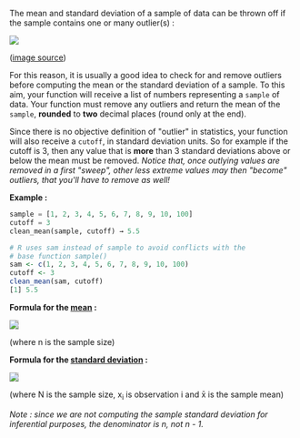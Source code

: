 The mean and standard deviation of a sample of data can be thrown off if the sample contains one or many outlier(s) :

<img src = 'http://www.ukoln.ac.uk/web-focus/webwatch/reports/hei-lib-may1998/fig11.gif' href = 'http://www.ukoln.ac.uk/web-focus/webwatch/reports/hei-lib-may1998/report.html'><div></div>
(<a href = 'http://www.ukoln.ac.uk/web-focus/webwatch/reports/hei-lib-may1998/report.html'>image source</a>)

For this reason, it is usually a good idea to check for and remove outliers before computing the mean or the standard deviation of a sample. To this aim, your function will receive a list of numbers representing a <code>sample</code> of data. Your function must remove any outliers and return the mean of the <code>sample</code>, <strong>rounded</strong> to <strong>two</strong> decimal places (round only at the end).

Since there is no objective definition of "outlier" in statistics, your function will also receive a <code>cutoff</code>, in standard deviation units. So for example if the cutoff is 3, then any value that is <strong>more</strong> than 3 standard deviations above or below the mean must be removed. <em>Notice that, once outlying values are removed in a first "sweep", other less extreme values may then "become" outliers, that you'll have to remove as well!</em>

<strong>Example :</strong>
```python
sample = [1, 2, 3, 4, 5, 6, 7, 8, 9, 10, 100]
cutoff = 3
clean_mean(sample, cutoff) → 5.5
```
```r
# R uses sam instead of sample to avoid conflicts with the
# base function sample()
sam <- c(1, 2, 3, 4, 5, 6, 7, 8, 9, 10, 100)
cutoff <- 3
clean_mean(sam, cutoff)
[1] 5.5
```

<strong>Formula for the <a href = 'https://en.wikipedia.org/wiki/Mean'>mean</a> :</strong>

<img src = 'https://wikimedia.org/api/rest_v1/media/math/render/svg/bd2f5fb530fc192e4db7a315777f5bbb5d462c90' style="background-color:lightgray"><div></div>
(where n is the sample size)

<strong>Formula for the <a href = 'https://en.wikipedia.org/wiki/Standard_deviation#Estimation'>standard deviation</a> :</strong>

<img src = 'https://wikimedia.org/api/rest_v1/media/math/render/svg/9a937016f00f1978197aa562c5f2d58619f90806' style="background-color:lightgray"><div></div>
(where N is the sample size, x<sub>i</sub> is observation i and x̄ is the sample mean)

<em>Note : since we are not computing the sample standard deviation for inferential purposes, the denominator is n, not n - 1.</em>